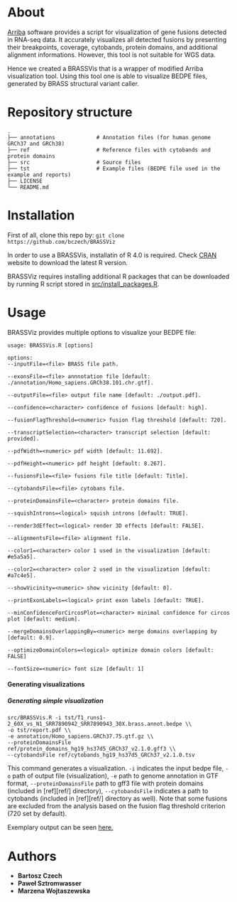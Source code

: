 About
=====
[Arriba](https://github.com/suhrig/arriba) software provides a script for visualization of gene fusions detected in RNA-seq data. It accurately visualizes all detected fusions by presenting their breakpoints, coverage, cytobands, protein domains, and additional alignment informations. However, this tool is not suitable for WGS data.

Hence we created a BRASSVis that is a wrapper of modified Arriba visualization tool. Using this tool one is able to visualize BEDPE files, generated by BRASS structural variant caller.

Repository structure
=====
    .
    ├── annotations             # Annotation files (for human genome GRCh37 and GRCh38)
    ├── ref                     # Reference files with cytobands and protein domains
    ├── src                     # Source files
    ├── tst                     # Example files (BEDPE file used in the example and reports)
    ├── LICENSE
    └── README.md
    

Installation
=====
First of all, clone this repo by: `git clone https://github.com/bczech/BRASSViz`

In order to use a BRASSVis, installatin of R 4.0 is required. Check [CRAN](https://cran.r-project.org/) website to download the latest R version.

BRASSViz requires installing additional R packages that can be downloaded by running R script stored in [src/install_packages.R](src/install_packages.R).


Usage
=====

BRASSViz provides multiple options to visualize your BEDPE file:

```
usage: BRASSVis.R [options]

options:
--inputFile=<file> BRASS file path.

--exonsFile=<file> annnotation file [default: ./annotation/Homo_sapiens.GRCh38.101.chr.gtf].

--outputFile=<file> output file name [default: ./output.pdf].

--confidence=<character> confidence of fusions [default: high].

--fusionFlagThreshold=<numeric> fusion flag threshold [default: 720].

--transcriptSelection=<character> transcript selection [default: provided].

--pdfWidth=<numeric> pdf width [default: 11.692].

--pdfHeight=<numeric> pdf height [default: 8.267].

--fusionsFile=<file> fusions file title [default: Title].

--cytobandsFile=<file> cytobans file.

--proteinDomainsFile=<character> protein domains file.

--squishIntrons=<logical> squish introns [default: TRUE].

--render3dEffect=<logical> render 3D effects [default: FALSE].

--alignmentsFile=<file> alignment file.

--color1=<character> color 1 used in the visualization [default: #e5a5a5].

--color2=<character> color 2 used in the visualization [default: #a7c4e5].

--showVicinity=<numeric> show vicinity [default: 0].

--printExonLabels=<logical> print exon labels [default: TRUE].

--minConfidenceForCircosPlot=<character> minimal confidence for circos plot [default: medium].

--mergeDomainsOverlappingBy=<numeric> merge domains overlapping by [default: 0.9].

--optimizeDomainColors=<logical> optimize domain colors [default: FALSE]

--fontSize=<numeric> font size [default: 1]
```
#### Generating visualizations

##### Generating simple visualization
```
src/BRASSVis.R -i tst/T1_runs1-2_60X_vs_N1_SRR7890942_SRR7890943_30X.brass.annot.bedpe \\
-o tst/report.pdf \\
-e annotation/Homo_sapiens.GRCh37.75.gtf.gz \\
--proteinDomainsFile ref/protein_domains_hg19_hs37d5_GRCh37_v2.1.0.gff3 \\
--cytobandsFile ref/cytobands_hg19_hs37d5_GRCh37_v2.1.0.tsv
```
This command generates a visualization. `-i` indicates the input bedpe file, `-o` path of output file (visualization), `-e` path to genome annotation in GTF format, `--proteinDomainsFile` path to gff3 file with protein domains (included in [ref][ref/] directory), `--cytobandsFile` indicates a path to cytobands (included in [ref][ref/] directory as well).
Note that some fusions are excluded from the analysis based on the fusion flag threshold criterion (720 set by default).

Exemplary output can be seen [here.](tst/report.pdf)

Authors
=====
* **Bartosz Czech**
* **Paweł Sztromwasser**
* **Marzena Wojtaszewska**

